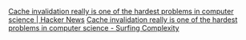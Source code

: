 
[Cache invalidation really is one of the hardest problems in computer science | Hacker News](https://news.ycombinator.com/item?id=33749677)
[Cache invalidation really is one of the hardest problems in computer science - Surfing Complexity](https://surfingcomplexity.blog/2022/11/25/cache-invalidation-really-is-one-of-the-hardest-things-in-computer-science/)
